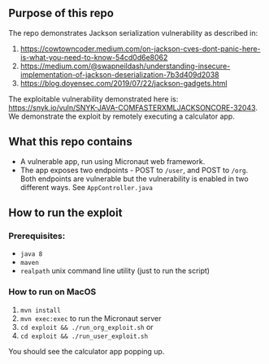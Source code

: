 ## Purpose of this repo

The repo demonstrates Jackson serialization vulnerability as described in:
 1. https://cowtowncoder.medium.com/on-jackson-cves-dont-panic-here-is-what-you-need-to-know-54cd0d6e8062
 2. https://medium.com/@swapneildash/understanding-insecure-implementation-of-jackson-deserialization-7b3d409d2038
 3. https://blog.doyensec.com/2019/07/22/jackson-gadgets.html
 
The exploitable vulnerability demonstrated here is: https://snyk.io/vuln/SNYK-JAVA-COMFASTERXMLJACKSONCORE-32043. We demonstrate the exploit by remotely executing a calculator app. 

## What this repo contains
* A vulnerable app, run using Micronaut web framework.
* The app exposes two endpoints - POST to `/user`, and POST to `/org`. Both endpoints are vulnerable but the vulnerability is enabled in two different ways. See `AppController.java`


## How to run the exploit

### Prerequisites:
* `java 8`
* `maven`
* `realpath` unix command line utility (just to run the script)

### How to run on MacOS
1. `mvn install`
2. `mvn exec:exec` to run the Micronaut server
3. `cd exploit && ./run_org_exploit.sh` 
or
4. `cd exploit && ./run_user_exploit.sh`

You should see the calculator app popping up.

